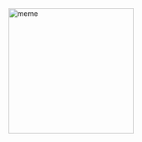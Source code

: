 <img src="https://github.com/user-attachments/assets/b1c4e4d2-a50b-4e8b-b32d-c9ecc7e6a4e4" alt="meme" width="250">
